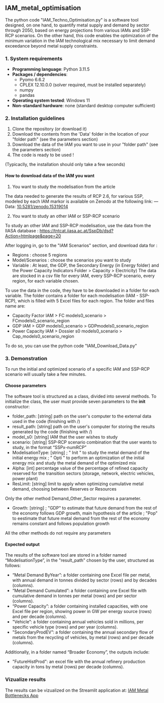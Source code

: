 ## IAM_metal_optimisation 

The python code "IAM_Techno_Optimisation.py" is a software tool designed, on one hand, to quantify metal supply and demand by sector through 2050, based on energy projections from various IAMs and SSP-RCP scenarios. On the other hand, this code enables the optimization of the minimum variation in the IAM technological mix necessary to limit demand exceedance beyond metal supply constraints.

### 1. System requirements

- **Programming language**: Python 3.11.5  
- **Packages / dependencies**:  
  - Pyomo 6.6.2  
  - CPLEX 12.10.0.0 (solver required, must be installed separately)  
  - numpy  
  - pandas
- **Operating system tested**: Windows 11  
- **Non-standard hardware**: none (standard desktop computer sufficient)

### 2. Installation guidelines

1. Clone the repository (or download it)
2. Download the contents from the 'Data' folder in the location of your "folder path" (see the parameters section)
3. Download the data of the IAM you want to use in your "folder path" (see the parameters section)
4. The code is ready to be used !

(Typicaclly, the installation should only take a few seconds)

#### How to download data of the IAM you want

1. You want to study the modelisation from the article
   
The data needed to generate the results of RCP 2.6, for various SSP, modeled by each IAM markor is available on Zenodo at the following link: 
        — Data: [10.5281/zenodo.15319014](https://doi.org/10.5281/zenodo.15319014)

2. You want to study an other IAM or SSP-RCP scenario

To study an other IAM and SSP-RCP modelisation, use the data from the IIASA database : https://tntcat.iiasa.ac.at/SspDb/dsd?Action=htmlpage&page=20

After logging in, go to the "IAM Scenarios" section, and download data for : 
- Regions : choose 5 regions
- Model/Scenarios : choose the scenarios you want to study
- Variable : At least, the GDP, the Secondary Energy (in Energy folder) and the Power Capacity                 Indicators Folder > Capacity > Electricity)
The data are stocked in a csv file for every IAM, every SSP-RCP scenario, every region, for each variable chosen.

To use the data in the code, they have to be downloaded in a folder for each variable. The folder contains a folder for each modelisation (IAM - SSP-RCP), which is filled with 5 Excel files for each region.
The folder and files name are:
- Capacity Factor IAM > FC models0_scenario > FCmodels0_scenario_region
- GDP IAM > GDP models0_scenario > GDPmodels0_scenario_region
- Power Capacity IAM > Dossier s0 models0_scenario > Cap_models0_scenario_region

To do so, you can use the python code "IAM_Download_Data.py"

### 3. Demonstration

To run the initial and optimized scenario of a specific IAM and SSP-RCP scenario will usually take a few minutes. 

#### Choose parameters

The software tool is structured as a class, divided into several methods. To initialize the class, the user must provide seven parameters to the __init__ constructor:
- folder_path: [string] path on the user's computer to the external data used in the code (finishing with /)
- result_path: [string] path on the user's computer for storing the results generated by the code (finishing with /)
- model_s0: [string] IAM that the user wishes to study
- scenario: [string] SSP-RCP scenario combination that the user wants to study, in the format “SSPx-numRCP”
- ModelisationType: [string] ; " Init " to study the metal demand of the initial energy mix ; " Opti " to perform an optimization of the initial energy mix and study the metal demand of the optimized mix
- Alpha: [int] percentage value of the percentage of refined capacity reserved for the transition sectors (storage, network, electric vehicles, power plant)
- ResLimit: [string] limit to apply when optimizing cumulative metal demand, choosing between Reserves or Resources

Only the other method Demand_Other_Sector requires a parameter.
- Growth: [string] ; "GDP" to estimate that future demand from the rest of the economy follows GDP growth, main hypothesis of the article ; "Pop" to eestimate that future metal demand from the rest of the economy remains constant and follows population growth

All the other methods do not require any parameters

#### Expected output

The results of the software tool are stored in a folder named “ModelisationType”, in the "result_path" chosen by the user, structured as follows:
- “Metal Demand ByYear”: a folder containing one Excel file per metal, with annual demand in tonnes divided by sector (rows) and by decades (columns).
- “Metal Demand Cumulated”: a folder containing one Excel file with cumulative demand in tonnes per metal (rows) and per sector (columns).
- “Power Capacity”: a folder containing installed capacities, with one Excel file per region, showing power in GW per energy source (rows) and per decade (columns).
- "Vehicle”: a folder containing annual vehicles sold in millions, per specific vehicle type (rows) and per year (columns).
- "SecondaryProdEV”: a folder containing the annual secondary flow of metals from the recycling of vehicles, by metal (rows) and per decade (columns).

Additionally, in a folder named “Broader Economy”, the outputs include:
- "FutureHistProd": an excel file with the annual refinery production capacity in tons by metal (rows) per decade (columns). 



### Vizualize results 

The results can be vizualized on the Streamlit application at: [IAM Metal Bottlenecks App](https://iam-metal-bottlenecks.streamlit.app/)
